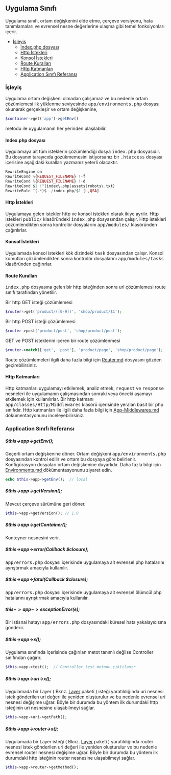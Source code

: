 
## Uygulama Sınıfı

Uygulama sınıfı, ortam değişkenini elde etme, çerçeve versiyonu, hata tanımlamaları ve evrensel nesne değerlerine ulaşma gibi temel fonksiyonları içerir.

<ul>
<li>
    <a href="#application-flow">İşleyiş</a>
    <ul>
        <li><a href="#index-file">Index.php dosyası</a></li>
        <li><a href="#http-requests">Http İstekleri</a></li>
        <li><a href="#cli-requests">Konsol İstekleri</a></li>
        <li><a href="#dispatcing-routes">Route Kuralları</a></li>
        <li><a href="#middlewares">Http Katmanları</a></li>
        <li><a href="#class-reference">Application Sınıfı Referansı</a></li>
    </ul>
</li>
</ul>

<a name='application-flow'></a>

### İşleyiş

 Uygulama ortam değişkeni olmadan çalışamaz ve bu nedenle ortam çözümlemesi ilk yüklenme seviyesinde <kbd>app/environments.php</kbd> dosyası okunarak gerçekleşir ve ortam değişkenine,

```php
$container->get('app')->getEnv()
```

metodu ile uygulamanın her yerinden ulaşılabilir.

<a name="index-file"></a>

#### Index.php dosyası

Uygulamaya ait tüm isteklerin çözümlendiği dosya <kbd>index.php</kbd> dosyasıdır. Bu dosyanın tarayıcıda gözükmemesini istiyorsanız bir <kbd>.htaccess</kbd> dosyası içerisine aşağıdaki kuralları yazmanız yeterli olacaktır.

```php
RewriteEngine on
RewriteCond %{REQUEST_FILENAME} !-f
RewriteCond %{REQUEST_FILENAME} !-d
RewriteCond $1 !^(index\.php|assets|robots\.txt)
RewriteRule ^(.*)$ ./index.php/$1 [L,QSA]
```
<a name='http-requests'></a>

#### Http  İstekleri

Uygulamaya gelen istekler http ve konsol istekleri olarak ikiye ayrılır. Http istekleri <kbd>public/</kbd> klasöründeki <kbd>index.php</kbd> dosyasından çalışır. Http istekleri çözümlendikten sonra kontrolör dosyalarını <kbd>app/modules/</kbd> klasöründen çağırılırlar.

<a name='cli-requests'></a>

#### Konsol İstekleri

Uygulamada konsol istekleri kök dizindeki <kbd>task</kbd> dosyasından çalışır. Konsol komutları çözümlendikten sonra kontrolör dosyalarını <kbd>app/modules/tasks</kbd> klasöründen çağırırlar. 

<a name="dispatcing-routes"></a>

#### Route Kuralları

<kbd>index.php</kbd> dosyasına gelen bir http isteğinden sonra url çözümlemesi route sınıfı tarafından yönetilir.

Bir http GET isteği çözümlemesi

```php                   
$router->get('product/([0-9])', 'shop/product/$1');                            
```

Bir http POST isteği çözümlemesi

```php
$router->post('product/post', 'shop/product/post');
```

GET ve POST isteklerini içeren bir route çözümlenmesi

```php
$router->match(['get', 'post'], 'product/page', 'shop/product/page');
```
Route çözümlemeleri ilgili daha fazla bilgi için [Router.md](Router.md) dosyasını gözden geçirebilirsiniz.

<a name="middlewares"></a>

#### Http Katmanları

Http katmanları uygulamayı etkilemek, analiz etmek, <kbd>request</kbd> ve <kbd>response</kbd> nesneleri ile uygulamanın çalışmasından sonraki veya önceki aşamayı etkilemek için kullanılırlar. Bir http katmanı <kbd>app/classes/Http/Middlewares</kbd> klasörü içerisinde yeralan basit bir php sınıfıdır. Http katmanları ile ilgili daha fazla bilgi için [App-Middlewares.md](App-Middlewares.md) dökümentasyonunu inceleyebilirsiniz.

<a name="class-reference"></a>

### Application Sınıfı Referansı

##### $this->app->getEnv();

Geçerli ortam değişkenine döner. Ortam değişkeni <kbd>app/environments.php</kbd> dosyasından kontrol edilir ve ortam bu dosyaya göre belirlenir. Konfigürasyon dosyaları ortam değişkenine duyarlıdır. Daha fazla bilgi için [Environments.md ](Environments.md) dökümentasyonunu ziyaret edin.

```php
echo $this->app->getEnv();  // local
```

##### $this->app->getVersion();

Mevcut çerçeve sürümüne geri döner.

```php
$this->app->getVersion(); // 1.0
```

##### $this->app->getContainer();

Konteyner nesnesini verir.

##### $this->app->error(Callback $closure);

<kbd>app/errors.php</kbd> dosyası içerisinde uygulamaya ait evrensel php hatalarını ayrıştırmak amacıyla kullanılır.

##### $this->app->fatal(Callback $closure);

<kbd>app/errors.php</kbd> dosyası içerisinde uygulamaya ait evrensel ölümcül php hatalarını ayrıştırmak amacıyla kullanılır.

##### $this->app->exceptionError($e);

Bir istisnai hatayı <kbd>app/errors.php</kbd> dosyasındaki küresel hata yakalayıcısına gönderir.

##### $this->app->x();

Uygulama sınıfında içerisinde çağırılan metot tanımlı değilse Controller sınıfından çağırır.

```php
$this->app->test();  // Controller test metodu çıktılanır
```
##### $this->app->uri->x();

Uygulamada  bir Layer ( Bknz. [Layer](Layer.md) paketi  ) isteği yaratıldığında uri nesnesi istek gönderilen uri değeri ile yeniden oluşturulur ve bu nedenle evrensel uri nesnesi değişime uğrar. Böyle bir durumda bu yöntem ilk durumdaki http isteğinin uri nesnesine ulaşabilmeyi sağlar.

```php
$this->app->uri->getPath();
```
##### $this->app->router->x();

Uygulamada bir Layer isteği ( Bknz. [Layer](Layer.md) paketi  ) yaratıldığında router nesnesi istek gönderilen uri değeri ile yeniden oluşturulur ve bu nedenle evrensel router nesnesi değişime uğrar. Böyle bir durumda bu yöntem ilk durumdaki http isteğinin router nesnesine ulaşabilmeyi sağlar.

```php
$this->app->router->getMethod();
```